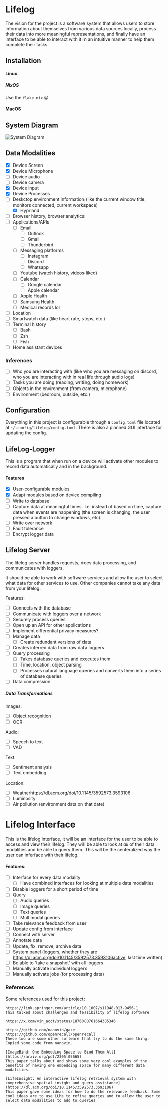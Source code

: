 # Lifelog

The vision for the project is a software system that allows users to store information about themselves from various data sources locally, process their data into more meaningful representations, and finally have an interface to be able to interact with it in an intuitive manner to help them complete their tasks.

## Installation

#### Linux

##### NixOS

Use the `flake.nix` 😀

#### MacOS

## System Diagram

![System Diagram](./docs/Lifelog.drawio.svg)

## Data Modalities

- [x] Device Screen
- [x] Device Microphone
- [ ] Device audio
- [ ] Device camera
- [x] Device input
- [x] Device Processes
- [ ] Deskctop environment information (like the current window title, monitors connected, current workspace)
  - [x] Hyprland
- [ ] Browser history, browser analytics
- [ ] Applications/APIs
  - [ ] Email
    - [ ] Outlook
    - [ ] Gmail
    - [ ] Thunderbird
  - [ ] Messaging platforms
    - [ ] Instagram
    - [ ] Discord
    - [ ] Whatsapp
  - [ ] Youtube (watch history, videos liked)
  - [ ] Calendar
    - [ ] Google calendar
    - [ ] Apple calendar
  - [ ] Apple Health
  - [ ] Samsung Health
  - [ ] Medical records lol
- [ ] Location
- [ ] Smartwatch data (like heart rate, steps, etc.)
- [ ] Terminal history
  - [ ] Bash
  - [ ] Zsh
  - [ ] Fish
- [ ] Home assistant devices

### Inferences

- [ ] Who you are interacting with (like who you are messaging on discord, who you are interacting with in real life through audio logs)
- [ ] Tasks you are doing (reading, writing, doing homework)
- [ ] Objects in the environment (from camera, microphone)
- [ ] Environment (bedroom, outside, etc.)

## Configuration

Everything in this project is configurable through a `config.toml` file located at `~/.config/lifelog/config.toml`. There is also a planned GUI interface for updating the config.

## LifeLog-Logger

This is a program that when run on a device will activate other modules to record data automatically and in the background.

#### Features

- [x] User-configurable modules
- [x] Adapt modules based on device compiling
- [ ] Write to database
- [ ] Capture data at meaningful times. I.e. instead of based on time, capture data when events are happening (the screen is changing, the user pressed a button to change windows, etc).
- [ ] Write over network
- [ ] Fault tolerance
- [ ] Encrypt logger data

## Lifelog Server

The lifelog server handles requests, does data processing, and communicates with loggers.

It should be able to work with software services and allow the user to select what data for other services to use. Other companies cannot take any data from your lifelog.

Features:

- [ ] Connects with the database
- [ ] Communicate with loggers over a network
- [ ] Securely process queries
- [ ] Open up an API for other applications
- [ ] Implement differential privacy measures?
- [ ] Manage data
  - [ ] Create redundant versions of data
- [ ] Creates inferred data from raw data loggers
- [ ] Query processing
  - [ ] Takes database queries and executes them
  - [ ] Time, location, object parsing
  - [ ] Processes natural language queries and converts them into a series of database queries
- [ ] Data compression

##### Data Transformations

Images:

- [ ] Object recognition
- [ ] OCR

Audio:

- [ ] Speech to text
- [ ] VAD

Text:

- [ ] Sentiment analysis
- [ ] Text embedding

Location:

- [ ] Weatherhttps://dl.acm.org/doi/10.1145/3592573.3593106
- [ ] Luminosity
- [ ] Air pollution (environment data on that date)

# Lifelog Interface

This is the lifelog interface, it will be an interface for the user to be able to access and view their lifelog. They will be able to look at _all_ of their data modalities and be able to query them. This will be the centeralized way the user can inferface with their lifelog.

#### Features:

- [ ] Interface for every data modality
  - [ ] Have combined interfaces for looking at multiple data modalities
- [ ] Disable loggers for a short period of time
- [ ] Query
  - [ ] Audio queries
  - [ ] Image queries
  - [ ] Text queries
  - [ ] Multimodal queries
- [ ] Take relevance feedback from user
- [ ] Update config from interface
- [ ] Connect with server
- [ ] Annotate data
- [ ] Update, fix, remove, archive data
- [ ] System panel (loggers, whether they are https://dl.acm.org/doi/10.1145/3592573.3593106active, last time written)
- [ ] Be able to 'take a snapshot' with all loggers
- [ ] Manually activate individual loggers
- [ ] Manually activate jobs (for processing data)

### References

Some references used for this project:

```
https://link.springer.com/article/10.1007/s11948-013-9456-1
This talked about challenges and feasibility of lifelog software

https://x.com/vin_acct/status/1876088761664385346

https://github.com/nanovin/gaze
https://github.com/openrecall/openrecall
These two are some other software that try to do the same thing. Copied some code from nanovin.

[ImageBind: One Embedding Space to Bind Them All](https://arxiv.org/pdf/2305.05665)
This paper talks about and shows some very cool examples of the benefits of having one embedding space for many different data modalities.

[LifeInsight: An interactive lifelog retrieval system with comprehensive spatial insight and query assistance](https://dl.acm.org/doi/10.1145/3592573.3593106)
This paper gave some ideas for how to do the relevance feedback. Some cool ideas are to use LLMs to refine queries and to allow the user to select data modalities to add to queries
```
